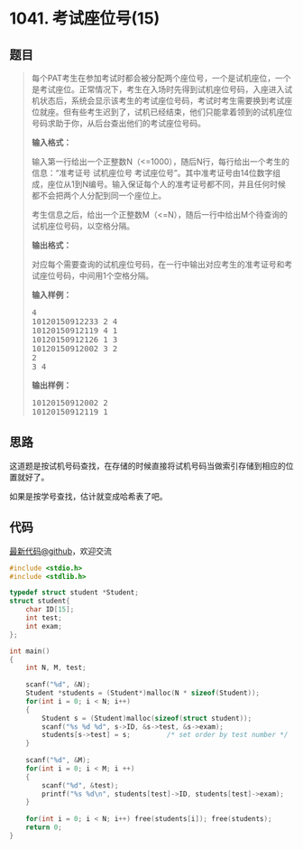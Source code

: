 <h1>1041. 考试座位号(15)</h1>

## 题目

> <div id="problemContent">
> <p>
> 每个PAT考生在参加考试时都会被分配两个座位号，一个是试机座位，一个是考试座位。正常情况下，考生在入场时先得到试机座位号码，入座进入试机状态后，系统会显示该考生的考试座位号码，考试时考生需要换到考试座位就座。但有些考生迟到了，试机已经结束，他们只能拿着领到的试机座位号码求助于你，从后台查出他们的考试座位号码。
> </p>
> <p><b>
> 输入格式：
> </b></p>
> <p>
> 输入第一行给出一个正整数N（&lt;=1000），随后N行，每行给出一个考生的信息：“准考证号 试机座位号 考试座位号”。其中准考证号由14位数字组成，座位从1到N编号。输入保证每个人的准考证号都不同，并且任何时候都不会把两个人分配到同一个座位上。
> </p>
> <p>
> 考生信息之后，给出一个正整数M（&lt;=N），随后一行中给出M个待查询的试机座位号码，以空格分隔。
> </p>
> <p><b>
> 输出格式：
> </b></p>
> <p>
> 对应每个需要查询的试机座位号码，在一行中输出对应考生的准考证号和考试座位号码，中间用1个空格分隔。
> </p>
> <b>输入样例：</b><pre>
> 4
> 10120150912233 2 4
> 10120150912119 4 1
> 10120150912126 1 3
> 10120150912002 3 2
> 2
> 3 4
> </pre>
> <b>输出样例：</b><pre>
> 10120150912002 2
> 10120150912119 1
> </pre>
> </div>

## 思路

这道题是按试机号码查找，在存储的时候直接将试机号码当做索引存储到相应的位置就好了。

如果是按学号查找，估计就变成哈希表了吧。

## 代码

[最新代码@github](https://github.com/OliverLew/PAT/blob/master/PATBasic/1041.c)，欢迎交流
```c
#include <stdio.h>
#include <stdlib.h>

typedef struct student *Student;
struct student{
    char ID[15];
    int test;
    int exam;
};

int main()
{
    int N, M, test;
    
    scanf("%d", &N);
    Student *students = (Student*)malloc(N * sizeof(Student));
    for(int i = 0; i < N; i++)
    {
        Student s = (Student)malloc(sizeof(struct student));
        scanf("%s %d %d", s->ID, &s->test, &s->exam);
        students[s->test] = s;         /* set order by test number */
    }
    
    scanf("%d", &M);
    for(int i = 0; i < M; i ++)
    {
        scanf("%d", &test);
        printf("%s %d\n", students[test]->ID, students[test]->exam);
    }
    
    for(int i = 0; i < N; i++) free(students[i]); free(students);
    return 0;
}

```